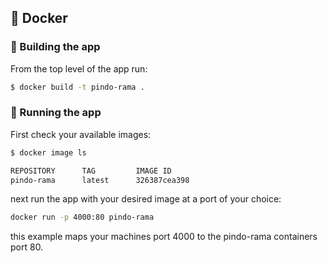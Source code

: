 ## :whale: Docker

### :tractor: Building the app

From the top level of the app run:

```bash
$ docker build -t pindo-rama .
```

### :runner: Running the app 

First check your available images:

```bash
$ docker image ls

REPOSITORY      TAG         IMAGE ID
pindo-rama      latest      326387cea398
```

next run the app with your desired image at a port of your choice:

```bash
docker run -p 4000:80 pindo-rama
```

this example maps your machines port 4000 to the pindo-rama containers port 80.
